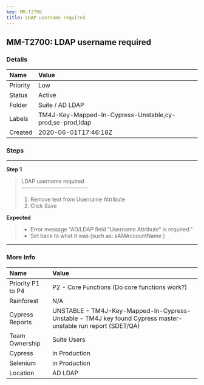 ```yaml
---
key: MM-T2700
title: LDAP username required
---
```


## MM-T2700: LDAP username required

### Details

| Name     | Value                                                    |
| :------- | :------------------------------------------------------- |
| Priority | Low                                                      |
| Status   | Active                                                   |
| Folder   | Suite / AD LDAP                                          |
| Labels   | TM4J-Key-Mapped-In-Cypress-Unstable,cy-prod,se-prod,ldap |
| Created  | 2020-06-01T17:46:18Z                                     |

### Steps

<hr/>

**Step 1**

> <article>LDAP username required<br>–––––––––––––––––––––––––<ol><li>Remove text from Username Attribute</li><li>Click Save</li></ol></article>

**Expected**

> <article><ul><li>Error message "AD/LDAP field "Username Attribute" is required."</li><li>Set back to what it was (such as: sAMAccountName )</li></ul></article>

<hr/>

### More Info

| Name              | Value                                                                                                        |
| :---------------- | :----------------------------------------------------------------------------------------------------------- |
| Priority P1 to P4 | P2 - Core Functions (Do core functions work?)                                                                |
| Rainforest        | N/A                                                                                                          |
| Cypress Reports   | UNSTABLE - TM4J-Key-Mapped-In-Cypress-Unstable - TM4J key found Cypress master-unstable run report (SDET/QA) |
| Team Ownership    | Suite Users                                                                                                  |
| Cypress           | in Production                                                                                                |
| Selenium          | in Production                                                                                                |
| Location          | AD LDAP                                                                                                      |
